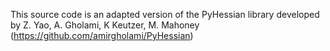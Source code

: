 This source code is an adapted version of the PyHessian library developed by Z. Yao, A. Gholami, K Keutzer, M. Mahoney (https://github.com/amirgholami/PyHessian)